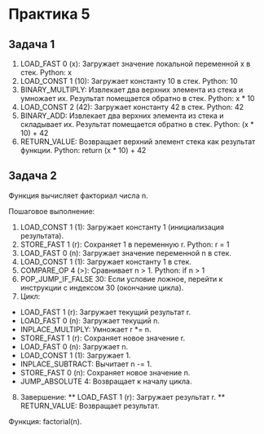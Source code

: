 # Практика 5

## Задача 1

1. LOAD_FAST 0 (x): Загружает значение локальной переменной x в стек.
Python: x
2. LOAD_CONST 1 (10): Загружает константу 10 в стек.
Python: 10
3. BINARY_MULTIPLY: Извлекает два верхних элемента из стека и умножает их. Результат помещается обратно в стек.
Python: x * 10
4. LOAD_CONST 2 (42): Загружает константу 42 в стек.
Python: 42
5. BINARY_ADD: Извлекает два верхних элемента из стека и складывает их. Результат помещается обратно в стек.
Python: (x * 10) + 42
6. RETURN_VALUE: Возвращает верхний элемент стека как результат функции.
Python: return (x * 10) + 42

## Задача 2

Функция вычисляет факториал числа n.

Пошаговое выполнение:

1. LOAD_CONST 1 (1): Загружает константу 1 (инициализация результата).
2. STORE_FAST 1 (r): Сохраняет 1 в переменную r.
Python: r = 1
3. LOAD_FAST 0 (n): Загружает значение переменной n в стек.
4. LOAD_CONST 1 (1): Загружает константу 1 в стек.
5. COMPARE_OP 4 (>): Сравнивает n > 1.
Python: if n > 1
6. POP_JUMP_IF_FALSE 30: Если условие ложное, перейти к инструкции с индексом 30 (окончание цикла).
7. Цикл:
* LOAD_FAST 1 (r): Загружает текущий результат r.
* LOAD_FAST 0 (n): Загружает текущий n.
* INPLACE_MULTIPLY: Умножает r *= n.
* STORE_FAST 1 (r): Сохраняет новое значение r.
* LOAD_FAST 0 (n): Загружает n.
* LOAD_CONST 1 (1): Загружает 1.
* INPLACE_SUBTRACT: Вычитает n -= 1.
* STORE_FAST 0 (n): Сохраняет новое значение n.
* JUMP_ABSOLUTE 4: Возвращает к началу цикла.
8. Завершение:
** LOAD_FAST 1 (r): Загружает результат r.
** RETURN_VALUE: Возвращает результат.
  
Функция: factorial(n).

